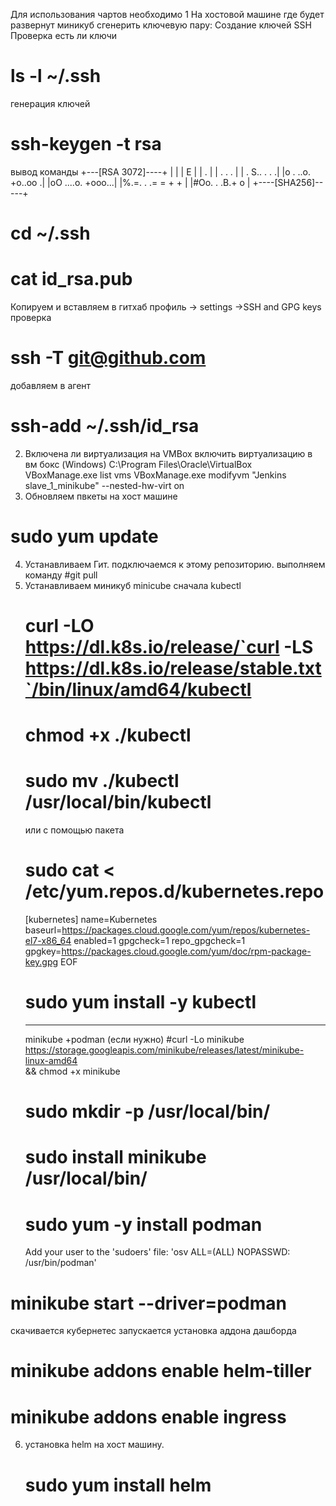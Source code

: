 Для использования чартов необходимо
1 На хостовой машине где будет развернут миникуб сгенерить ключевую пару:
  Создание ключей SSH 
  Проверка есть ли ключи 
  # ls -l ~/.ssh
  генерация ключей 
  # ssh-keygen -t rsa 
  вывод команды
  +---[RSA 3072]----+
  |                 |
  |        E        |
  |         .       |
  |        .    . . |
  | .      S.. . . .|
  |o . ..o. +o..oo .|
  |oO ....o. +ooo...|
  |%.=.  . .= = + + |
  |#Oo.   . .B.+ o  |
  +----[SHA256]-----+
  # cd ~/.ssh
  # cat id_rsa.pub
  Копируем и вставляем в гитхаб 
  профиль -> settings ->SSH and GPG keys 
  проверка 
  # ssh -T git@github.com
  добавляем в агент
  # ssh-add ~/.ssh/id_rsa
2. Включена ли виртуализация на VMBox
  включить виртуализацию в вм бокс (Windows)
  C:\Program Files\Oracle\VirtualBox
  VBoxManage.exe list vms
  VBoxManage.exe modifyvm "Jenkins slave_1_minikube" --nested-hw-virt on
3. Обновляем пвкеты на хост машине
  # sudo yum update
4. Устанавливаем Гит.
    подключаемся к этому репозиторию.
    выполняем команду
   #git pull 
5. Устанавливаем миникуб
   minicube
   сначала kubectl
   # curl -LO https://dl.k8s.io/release/`curl -LS https://dl.k8s.io/release/stable.txt`/bin/linux/amd64/kubectl
   # chmod +x ./kubectl  
   # sudo mv ./kubectl /usr/local/bin/kubectl
   или с помощью  пакета
   # sudo cat <<EOF > /etc/yum.repos.d/kubernetes.repo
   [kubernetes]
   name=Kubernetes
   baseurl=https://packages.cloud.google.com/yum/repos/kubernetes-el7-x86_64
   enabled=1
   gpgcheck=1
   repo_gpgcheck=1
   gpgkey=https://packages.cloud.google.com/yum/doc/rpm-package-key.gpg
   EOF
   # sudo yum install -y kubectl
   ---------------
   minikube +podman (если нужно)
   #curl -Lo minikube https://storage.googleapis.com/minikube/releases/latest/minikube-linux-amd64 \
   && chmod +x minikube
   #  sudo mkdir -p /usr/local/bin/
   #  sudo install minikube /usr/local/bin/
   #  sudo yum -y install podman
   Add your user to the 'sudoers' file: 'osv ALL=(ALL) NOPASSWD: /usr/bin/podman'
  # minikube start --driver=podman
  скачивается кубернетес запускается
  установка аддона дашборда
  # minikube addons enable helm-tiller
  # minikube addons enable ingress
6. установка helm  на хост машину.
   # sudo yum install helm

